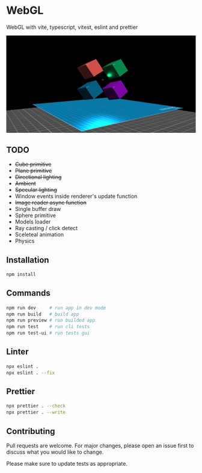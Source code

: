 # WebGL

WebGL with vite, typescript, vitest, eslint and prettier

![preview](./preview.png "WebGL Preview")

## TODO

-   ~~Cube primitive~~
-   ~~Plane primitive~~
-   ~~Directional lighting~~
-   ~~Ambient~~
-   ~~Specular lighting~~
-   Window events inside renderer's update function
-   ~~Image reader async function~~
-   Single buffer draw
-   Sphere primitive
-   Models loader
-   Ray casting / click detect
-   Sceleteal animation
-   Physics

## Installation

```bash
npm install
```

## Commands

```bash
npm run dev     # run app in dev mode
npm run build   # build app
npm run preview # run builded app
npm run test    # run cli tests
npm run test-ui # run tests gui
```

## Linter

```bash
npx eslint .
npx eslint . --fix
```

## Prettier

```bash
npx prettier . --check
npx prettier . --write
```

## Contributing

Pull requests are welcome. For major changes, please open an issue first
to discuss what you would like to change.

Please make sure to update tests as appropriate.
